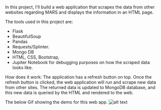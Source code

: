 In this project, I'll build a web application that scrapes the data from other websites regarding MARS and displays the information in an HTML page.

The tools used in this project are:
- Flask
- BeautifulSoup
- Pandas
- Requests/Splinter.
- Mongo DB
- HTML, CSS, Bootstrap,
- Jupiter Notebook for debugging purposes on how the scraped data looks like.

How does it work:
The application has a refresh button on top. Once the refresh button is clicked, the web application will run and scrape new data from other sites. The returned data is updated to MongoDB database, and this new data is queried by the HTML and rendered to the web.

The below Gif showing the demo for this web app.
![alt text](Missions_to_Mars/output/webscrape.gif)
